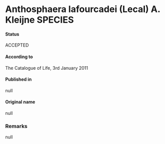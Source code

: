 Anthosphaera lafourcadei (Lecal) A. Kleijne SPECIES
=======

#### Status
ACCEPTED

#### According to
The Catalogue of Life, 3rd January 2011

#### Published in
null

#### Original name
null

### Remarks
null